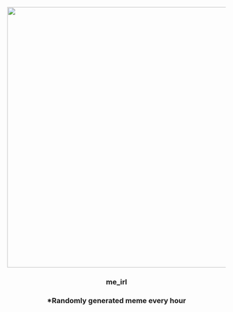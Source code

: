 <p align="center">
        <img src="https://i.redd.it/wwuxuqwlxrm81.jpg" width="600" height="600">
        </p>
        <h3 align="center">me_irl</h3>
        <h3 align="center">*Randomly generated meme every hour</h3>
    